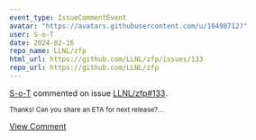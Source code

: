 ```yaml
---
event_type: IssueCommentEvent
avatar: "https://avatars.githubusercontent.com/u/10498712?"
user: S-o-T
date: 2024-02-16
repo_name: LLNL/zfp
html_url: https://github.com/LLNL/zfp/issues/133
repo_url: https://github.com/LLNL/zfp
---
```


<a href='https://github.com/S-o-T' target='_blank'>S-o-T</a> commented on issue <a href='https://github.com/LLNL/zfp/issues/133' target='_blank'>LLNL/zfp#133</a>.

<small>Thanks! Can you share an ETA for next release?...</small>

<a href='https://github.com/LLNL/zfp/issues/133' target='_blank'>View Comment</a>